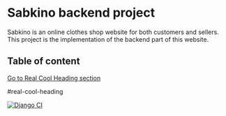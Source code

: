 # Sabkino backend project
Sabkino is an online clothes shop website for both customers and sellers. This project is the implementation of the backend part of this website.

## Table of content
[Go to Real Cool Heading section](#real-cool-heading)





#real-cool-heading







































[![Django CI](https://github.com/ashrafizahra81/SE-Prj-Backend/actions/workflows/django.yml/badge.svg)](https://github.com/ashrafizahra81/SE-Prj-Backend/actions/workflows/django.yml)


